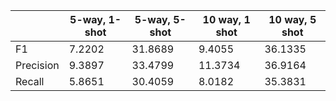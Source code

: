 |           | 5-way, 1-shot | 5-way, 5-shot | 10 way, 1 shot | 10 way, 5 shot |
|-----------|---------------|---------------|----------------|----------------|
| F1        | 7.2202        | 31.8689       | 9.4055         | 36.1335        |
| Precision | 9.3897        | 33.4799       | 11.3734        | 36.9164        |
| Recall    | 5.8651        | 30.4059       | 8.0182         | 35.3831        |